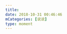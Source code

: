 ```yaml
---
title: 
date: 2018-10-31 00:46:46
mCategories: [说说]
type: moment
---
```


<div id="pics-20181031004646"></div>

<script src="/lib/moment/pics.js"></script>
<script>
var data = [
    {"link": "2018-10-31_000000.jpeg", "type": "shuoshuo"}
];
picsRender(data, "pics-20181031004646");
</script>
